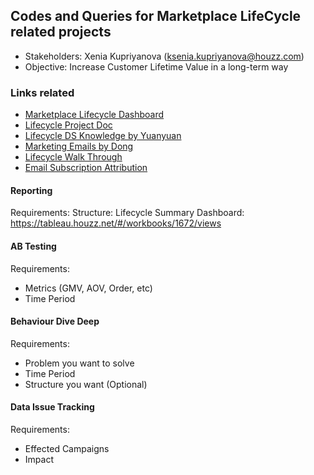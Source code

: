 ## Codes and Queries for Marketplace LifeCycle related projects

* Stakeholders: Xenia Kupriyanova (ksenia.kupriyanova@houzz.com)
* Objective: Increase Customer Lifetime Value in a long-term way

### Links related
- [Marketplace Lifecycle Dashboard](https://tableau.houzz.net/#/workbooks/1672/views)
- [Lifecycle Project Doc](https://docs.google.com/spreadsheets/d/1j3tMIZeg5MbHhvodDr8x-xbXqgGfTA-pepNt4baA6_w/edit?usp=sharing)
- [Lifecycle DS Knowledge by Yuanyuan](https://docs.google.com/document/d/1i8SOGX-zHxGEoXERY0PW8i1ejcqSarshhb-4O1agrt8/edit?usp=sharing)
- [Marketing Emails by Dong](https://docs.google.com/spreadsheets/d/1mkDA89a3qtafmoBIHkyGp53Ho_Sqfz_H5QJhLHHxiFM/edit?usp=sharing)
- [Lifecycle Walk Through](https://docs.google.com/document/d/1pv6KUDlVTFu32EaGqK4psw_86mjL2zv5wyKKgP3KdyA/edit?usp=sharing)
- [Email Subscription Attribution](https://docs.google.com/spreadsheets/d/1rwntT8haN-9ifCsVj6x_DGEEj1PygV0yqI3Ls7gJK7Q/edit?usp=sharing)

#### Reporting
Requirements:
Structure: Lifecycle Summary
Dashboard: https://tableau.houzz.net/#/workbooks/1672/views

#### AB Testing
Requirements: 
* Metrics (GMV, AOV, Order, etc)
* Time Period

#### Behaviour Dive Deep
Requirements:
* Problem you want to solve
* Time Period
* Structure you want (Optional)

#### Data Issue Tracking
Requirements:
* Effected Campaigns
* Impact


